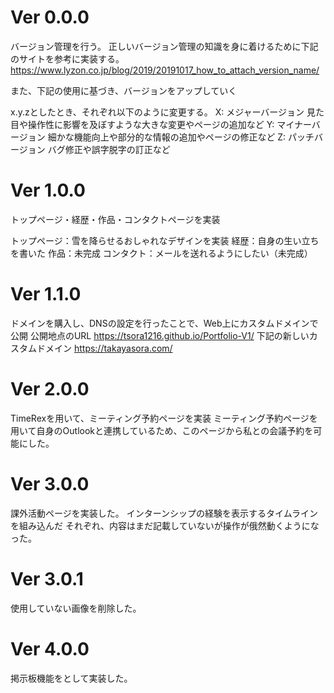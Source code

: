 # Ver 0.0.0

バージョン管理を行う。
正しいバージョン管理の知識を身に着けるために下記のサイトを参考に実装する。
https://www.lyzon.co.jp/blog/2019/20191017_how_to_attach_version_name/

また、下記の使用に基づき、バージョンをアップしていく

x.y.zとしたとき、それぞれ以下のように変更する。
X: メジャーバージョン 見た目や操作性に影響を及ぼすような大きな変更やページの追加など
Y: マイナーバージョン 細かな機能向上や部分的な情報の追加やページの修正など
Z: パッチバージョン バグ修正や誤字脱字の訂正など

# Ver 1.0.0

トップページ・経歴・作品・コンタクトページを実装

トップページ：雪を降らせるおしゃれなデザインを実装
経歴：自身の生い立ちを書いた
作品：未完成
コンタクト：メールを送れるようにしたい（未完成）

# Ver 1.1.0

ドメインを購入し、DNSの設定を行ったことで、Web上にカスタムドメインで公開
公開地点のURL
https://tsora1216.github.io/Portfolio-V1/
下記の新しいカスタムドメイン
https://takayasora.com/

# Ver 2.0.0

TimeRexを用いて、ミーティング予約ページを実装
ミーティング予約ページを用いて自身のOutlookと連携しているため、このページから私との会議予約を可能にした。

# Ver 3.0.0

課外活動ページを実装した。
インターンシップの経験を表示するタイムラインを組み込んだ
それぞれ、内容はまだ記載していないが操作が俄然動くようになった。

# Ver 3.0.1

使用していない画像を削除した。

# Ver 4.0.0

掲示板機能をとして実装した。
